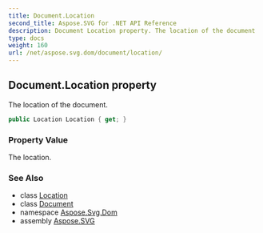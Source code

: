 ```yaml
---
title: Document.Location
second_title: Aspose.SVG for .NET API Reference
description: Document Location property. The location of the document
type: docs
weight: 160
url: /net/aspose.svg.dom/document/location/
---
```

## Document.Location property

The location of the document.

```csharp
public Location Location { get; }
```

### Property Value

The location.

### See Also

* class [Location](../../../aspose.svg.window/location/)
* class [Document](../)
* namespace [Aspose.Svg.Dom](../../../aspose.svg.dom/)
* assembly [Aspose.SVG](../../../)
